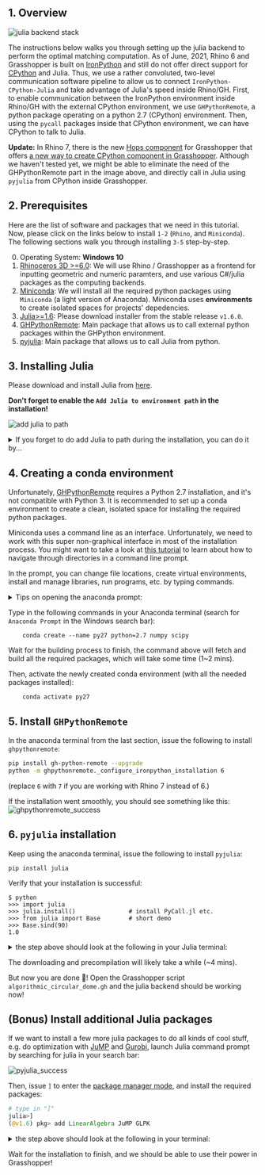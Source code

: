 ## 1. Overview

![julia backend stack](./images/julia_backend_stack.png)

The instructions below walks you through setting up the julia backend to perform the optimal matching computation. As of June, 2021, Rhino 6 and Grasshopper is built on [IronPython](https://ironpython.net/) and still do not offer direct support for [CPython](https://www.python.org/downloads/) and Julia. Thus, we use a rather convoluted, two-level communication software pipeline to allow us to connect `IronPython-CPython-Julia` and take advantage of Julia's speed inside Rhino/GH. 
First, to enable communication between the IronPython environment inside Rhino/GH with the external CPython environment, we use `GHPythonRemote`, a python package operating on a python 2.7 (CPython) environment. Then, using the `pycall` packages inside that CPython environment, we can have CPython to talk to Julia.

**Update:** In Rhino 7, there is the new [Hops component](https://developer.rhino3d.com/guides/grasshopper/hops-component/) for Grasshopper that offers [a new way to create CPython component in Grasshopper](https://discourse.mcneel.com/t/create-cpython-components-using-hops-in-grasshopper/120517).
Although we haven't tested yet, we might be able to eliminate the need of the GHPythonRemote part in the image above, and directly call in Julia using `pyjulia` from CPython inside Grasshopper.

## 2. Prerequisites

Here are the list of software and packages that we need in this tutorial.
Now, please click on the links below to install `1-2` (`Rhino`, and `Miniconda`).
The following sections walk you through installing `3-5` step-by-step.

0. Operating System: **Windows 10**
1. [Rhinoceros 3D >=6.0](https://www.rhino3d.com/):
    We will use Rhino / Grasshopper as a frontend for inputting
    geometric and numeric paramters, and use various C#/julia packages as the computing backends.
2. [Miniconda](https://docs.conda.io/en/latest/miniconda.html):
    We will install all the required python packages using 
    `Miniconda` (a light version of Anaconda). Miniconda uses 
    **environments** to create isolated spaces for projects' 
    depedencies.
3. [Julia>=1.6](https://julialang.org/downloads/):
    Please download installer from the stable release `v1.6.0`.
4. [GHPythonRemote](https://github.com/pilcru/ghpythonremote):
    Main package that allows us to call external python packages within the GHPython environment.
5. [pyjulia](https://github.com/JuliaPy/pyjulia):
    Main package that allows us to call Julia from python.

## 3. Installing Julia

Please download and install Julia from [here](https://julialang.org/downloads/).

**Don't forget to enable the `Add Julia to environment path` in the installation!**

![add julia to path](./images/add_julia_to_path.png)

<details><summary>If you forget to do add Julia to path during the installation, you can do it by...</summary>

First find where your `julia.exe` executable resides. The easy way is to first type in `julia` in your search bar, and click `open file location`:

![julia search bar](images/julia_search_bar.png)

Then, right-click on the shortcut and click `open file location`. This will lead you to the path where julia is installed - it usually looks something like `C:\Users\<User name>\AppData\Local\Programs\Julia-1.6.0-rc1\bin`.

![julia find location](images/julia_find_location.png)

Copy that file path and then follow [these instructions](https://www.architectryan.com/2018/03/17/add-to-the-path-on-windows-10/) to add it to the environment path.

</details>

## 4. Creating a conda environment

Unfortunately, [GHPythonRemote](https://github.com/pilcru/ghpythonremote) requires a Python 2.7 installation, 
and it's not compatible with Python 3.
It is recommended to set up a conda environment to create a clean, isolated space for
installing the required python packages.

Miniconda uses a command line as an interface. Unfortunately, we need to work with this super non-graphical interface in most of the installation process. 
You might want to take a look at [this tutorial](https://www.wikihow.com/Change-Directories-in-Command-Prompt) to learn about how to navigate through directories in a command line prompt.

In the prompt, you can change file locations, create virtual environments, install and manage libraries, run programs, etc. by typing commands.

<details><summary>Tips on opening the anaconda prompt:</summary>
The easiest way to invoke the anaconda prompt on a Windows machine is to type in Anacon (autocomplete) in your search bar...

![open_conda_prompt](images/open_anaconda_prompt.png)
</details>

Type in the following commands in your Anaconda terminal 
(search for ``Anaconda Prompt`` in the Windows search bar):

```
    conda create --name py27 python=2.7 numpy scipy
```

Wait for the building process to finish, the command above will
fetch and build all the required packages, which will take some time (1~2 mins).

Then, activate the newly created conda environment (with all the needed packages installed):

```
    conda activate py27
```

## 5. Install `GHPythonRemote`

In the anaconda terminal from the last section, issue the following to install `ghpythonremote`:

```bash
pip install gh-python-remote --upgrade
python -m ghpythonremote._configure_ironpython_installation 6
```
(replace `6` with `7` if you are working with Rhino 7 instead of 6.)

If the installation went smoothly, you should see something like this:
![ghpythonremote_success](images/ghpythonremote_success.png)

## 6. `pyjulia` installation 

Keep using the anaconda terminal, issue the following to install
`pyjulia`:

```
pip install julia
```

Verify that your installation is successful:

```
$ python
>>> import julia
>>> julia.install()               # install PyCall.jl etc.
>>> from julia import Base        # short demo
>>> Base.sind(90)
1.0
```

<details><summary>the step above should look at the following in your Julia terminal:</summary>

![pyjulia_success](images/pyjulia_success.png)

</details>

The downloading and precompilation will likely take a while (~4 mins). 

But now you are done :tada:! Open the Grasshopper script `algorithmic_circular_dome.gh` and the julia backend should be working now!

## (Bonus) Install additional Julia packages

If we want to install a few more julia packages to do all kinds of cool stuff, e.g. do optimization with [JuMP](https://github.com/jump-dev/JuMP.jl) and [Gurobi](https://github.com/jump-dev/Gurobi.jl), launch Julia command prompt by searching for julia in your search bar:

![pyjulia_success](images/julia_terminal.png)

Then, issue `]` to enter the [package manager mode](https://pkgdocs.julialang.org/v1/getting-started/#Basic-Usage),
and install the required packages:

```julia
# type in "]"
julia>]
(@v1.6) pkg> add LinearAlgebra JuMP GLPK
```

<details><summary>the step above should look at the following in your terminal:</summary>

![julia_pkg](images/julia_package_install.png)

</details>

Wait for the installation to finish, and we should be able to use their power in Grasshopper!
